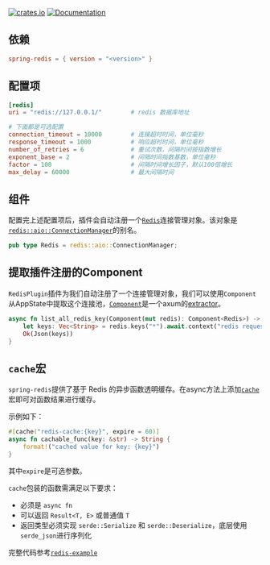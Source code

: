 [![crates.io](https://img.shields.io/crates/v/spring-redis.svg)](https://crates.io/crates/spring-redis)
[![Documentation](https://docs.rs/spring-redis/badge.svg)](https://docs.rs/spring-redis)

## 依赖

```toml
spring-redis = { version = "<version>" }
```

## 配置项

```toml
[redis]
uri = "redis://127.0.0.1/"        # redis 数据库地址

# 下面都是可选配置
connection_timeout = 10000        # 连接超时时间，单位毫秒
response_timeout = 1000           # 响应超时时间，单位毫秒
number_of_retries = 6             # 重试次数，间隔时间按指数增长
exponent_base = 2                 # 间隔时间指数基数，单位毫秒
factor = 100                      # 间隔时间增长因子，默认100倍增长
max_delay = 60000                 # 最大间隔时间
```

## 组件

配置完上述配置项后，插件会自动注册一个[`Redis`](https://docs.rs/spring-redis/latest/spring_redis/type.Redis.html)连接管理对象。该对象是[`redis::aio::ConnectionManager`](https://docs.rs/redis/latest/redis/aio/struct.ConnectionManager.html)的别名。

```rust
pub type Redis = redis::aio::ConnectionManager;
```

## 提取插件注册的Component

`RedisPlugin`插件为我们自动注册了一个连接管理对象，我们可以使用`Component`从AppState中提取这个连接池，[`Component`](https://docs.rs/spring-web/latest/spring_web/extractor/struct.Component.html)是一个axum的[extractor](https://docs.rs/axum/latest/axum/extract/index.html)。

```rust
async fn list_all_redis_key(Component(mut redis): Component<Redis>) -> Result<impl IntoResponse> {
    let keys: Vec<String> = redis.keys("*").await.context("redis request failed")?;
    Ok(Json(keys))
}
```

## `cache`宏

`spring-redis`提供了基于 Redis 的异步函数透明缓存。在async方法上添加[`cache`](https://docs.rs/spring-redis/latest/spring_redis/attr.cache.html)宏即可对函数结果进行缓存。

示例如下：

```rust
#[cache("redis-cache:{key}", expire = 60)]
async fn cachable_func(key: &str) -> String {
    format!("cached value for key: {key}")
}
```

其中`expire`是可选参数。

`cache`包装的函数需满足以下要求：
- 必须是 `async fn`
- 可以返回 `Result<T, E>` 或普通值 `T`
- 返回类型必须实现 `serde::Serialize` 和 `serde::Deserialize`，底层使用`serde_json`进行序列化

完整代码参考[`redis-example`](https://github.com/spring-rs/spring-rs/tree/master/examples/redis-example)
